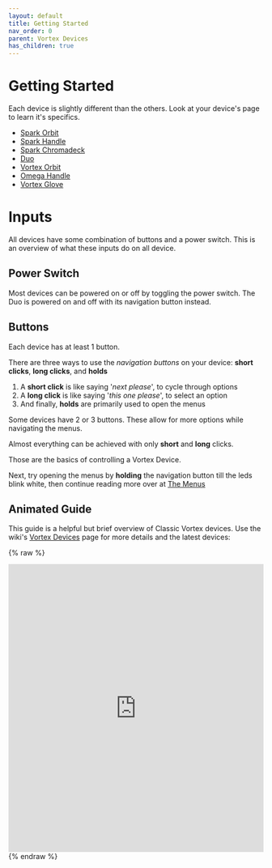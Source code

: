 ```yaml
---
layout: default
title: Getting Started
nav_order: 0
parent: Vortex Devices
has_children: true
---
```

<style>
.device-icon {
   margin: 0px;
   width: 17%;
   height: 17%;
}
.duo-icon {
   margin: 0px;
   width: 7%;
   height: 7%;
}
</style>

# Getting Started

Each device is slightly different than the others. Look at your device's page to learn it's specifics.

- [Spark Orbit](spark_orbit_guide.html)
- [Spark Handle](spark_handle_guide.html)
- [Spark Chromadeck](chromadeck_guide.html)
- [Duo](duo_guide.html)
- [Vortex Orbit](orbit_guide.html)
- [Omega Handle](handles_guide.html)
- [Vortex Glove](gloves_guide.html)

# Inputs

All devices have some combination of buttons and a power switch. This is an overview of what these inputs do on all device.

## Power Switch
Most devices can be powered on or off by toggling the power switch. The Duo is powered on and off with its navigation button instead.

## Buttons
Each device has at least 1 button.

There are three ways to use the _navigation buttons_ on your device: **short clicks**, **long clicks**, and **holds**

  1. A **short click** is like saying '_next please_', to cycle through options  
  2. A **long click** is like saying '_this one please_', to select an option
  3. And finally, **holds** are primarily used to open the menus 

Some devices have 2 or 3 buttons. These allow for more options while navigating the menus.

Almost everything can be achieved with only **short** and **long** clicks.

Those are the basics of controlling a Vortex Device.

Next, try opening the menus by **holding** the navigation button till the leds blink white, then continue reading more over at [The Menus](menus.html)

## Animated Guide

This guide is a helpful but brief overview of Classic Vortex devices. Use the wiki's [Vortex Devices](vortex_devices.html) page for more details and the latest devices:

{% raw %}
<iframe src="https://docs.google.com/presentation/d/e/1PACX-1vRLsq6i3h9JlYHX0wS3SG9eDZ1vzIsRIU8GAZ9C2QW80uRoexr6_MAmvv_RAu7yuKxZiHy0dH9s2c3q/embed?start=false&loop=false&delayms=3000" frameborder="0" width="100%" height="569" allowfullscreen="true" mozallowfullscreen="true" webkitallowfullscreen="true"></iframe>
{% endraw %}

